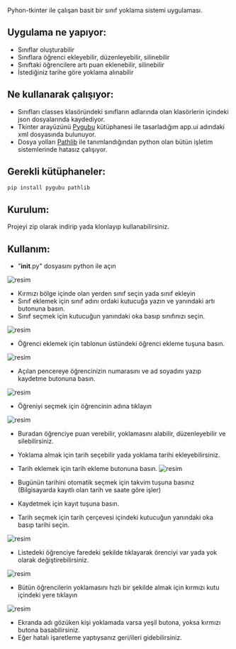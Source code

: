 Pyhon-tkinter ile çalışan basit bir sınıf yoklama sistemi uygulaması.
## Uygulama ne yapıyor:
- Sınıflar oluşturabilir
- Sınıflara öğrenci ekleyebilir, düzenleyebilir, silinebilir
- Sınıftaki öğrencilere artı puan eklenebilir, silinebilir
- İstediğiniz tarihe göre yoklama alınabilir

## Ne kullanarak çalışıyor:
- Sınıfları classes klasöründeki sınıfların adlarında olan klasörlerin içindeki json dosyalarında kaydediyor.
- Tkinter arayüzünü [Pygubu](https://github.com/alejandroautalan/pygubu) kütüphanesi ile tasarladığım app.ui adındaki xml dosyasında bulunuyor.
- Dosya yolları [Pathlib](https://pypi.org/project/pathlib/) ile tanımlandığından python olan bütün işletim sistemlerinde hatasız çalışıyor.

## Gerekli kütüphaneler:
```
pip install pygubu pathlib
```
## Kurulum:
Projeyi zip olarak indirip yada klonlayıp kullanabilirsiniz.

## Kullanım:
- "__init__.py" dosyasını python ile açın

![resim](https://github.com/user-attachments/assets/13c52e75-e7d4-4c80-bf45-e8ea14576bdb)
- Kırmızı bölge içinde olan yerden sınıf seçin yada sınıf ekleyin
- Sınıf eklemek için sınıf adını ordaki kutucuğa yazın ve yanındaki artı butonuna basın.
- Sınıf seçmek için kutucuğun yanındaki oka basıp sınıfınızı seçin.

![resim](https://github.com/user-attachments/assets/856ac495-aa9a-41ee-81f7-ce73cc2fd553)
- Öğrenci eklemek için tablonun üstündeki öğrenci ekleme tuşuna basın.

![resim](https://github.com/user-attachments/assets/3a3c757b-cf84-415e-b7c4-b614acd30a75)
- Açılan pencereye öğrencinizin numarasını ve ad soyadını yazıp kaydetme butonuna basın.

![resim](https://github.com/user-attachments/assets/34838241-0a9a-45c8-a544-60de544060b8)
- Öğreniyi seçmek için öğrencinin adına tıklayın

![resim](https://github.com/user-attachments/assets/ace1775a-22a8-48bb-9ec7-3da5dbf0e96d)
- Buradan öğrenciye puan verebilir, yoklamasını alabilir, düzenleyebilir ve silebilirsiniz.

- Yoklama almak için tarih seçebilir yada yoklama tarihi ekleyebilirsiniz.
- Tarih eklemek için tarih ekleme butonuna basın.
![resim](https://github.com/user-attachments/assets/6c030a8e-4f61-497f-a8f1-6f5f65e544eb)
- Bugünün tarihini otomatik seçmek için takvim tuşuna basınız (Bilgisayarda kayıtlı olan tarih ve saate göre işler)
- Kaydetmek için kayıt tuşuna basın.

- Tarih seçmek için tarih çerçevesi içindeki kutucuğun yanındaki oka basıp tarihi seçin.

![resim](https://github.com/user-attachments/assets/9ea537f4-d213-4255-967f-4f782e964b63)
- Listedeki öğrenciye faredeki şekilde tıklayarak örenciyi var yada yok olarak değiştirebilirsiniz.

![resim](https://github.com/user-attachments/assets/d5c96ff9-98ad-4906-9723-13d95774672a)
- Bütün öğrencilerin yoklamasını hızlı bir şekilde almak için kırmızı kutu içindeki yere tıklayın

![resim](https://github.com/user-attachments/assets/fbd54635-4bfb-483d-9af9-d57fe109e693)
- Ekranda adı gözüken kişi yoklamada varsa yeşil butona, yoksa kırmızı butona basabilirsiniz.
- Eğer hatalı işaretleme yaptıysanız geri/ileri gidebilirsiniz.
